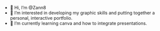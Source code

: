 - 👋 Hi, I’m @Zann8
- 👀 I’m interested in developing my graphic skills and putting together a personal, interactive portfolio.
- 🌱 I’m currently learning canva and how to integrate presentations.


<!---
Zann8/Zann8 is a ✨ special ✨ repository because its `README.md` (this file) appears on your GitHub profile.
You can click the Preview link to take a look at your changes.
--->
